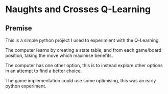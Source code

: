 # Naughts and Crosses Q-Learning
## Premise
This is a simple python project I used to experimient with the Q-Learning.

The computer learns by creating a state table, and from each game/board position, taking the move which maximise benefits.

The computer has one other option, this is to instead explore other options in an attempt to find a better choice. 

The game implementation could use some optimising, this was an early python experiment.
